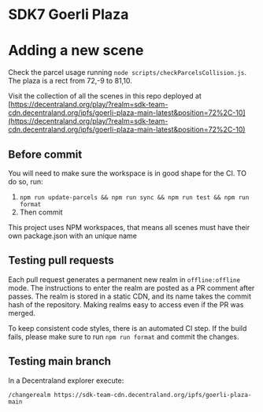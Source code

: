 # SDK7 Goerli Plaza

# Adding a new scene

Check the parcel usage running `node scripts/checkParcelsCollision.js`. The plaza is a rect from 72,-9 to 81,10.

Visit the collection of all the scenes in this repo deployed at [https://decentraland.org/play/?realm=sdk-team-cdn.decentraland.org/ipfs/goerli-plaza-main-latest&position=72%2C-10](https://decentraland.org/play/?realm=sdk-team-cdn.decentraland.org/ipfs/goerli-plaza-main-latest&position=72%2C-10)

## Before commit

You will need to make sure the workspace is in good shape for the CI. TO do so, run:

1. `npm run update-parcels && npm run sync && npm run test && npm run format`
2. Then commit

This project uses NPM workspaces, that means all scenes must have their own package.json with an unique name

## Testing pull requests

Each pull request generates a permanent new realm in `offline:offline` mode. The instructions to enter the realm are posted as a PR comment after passes. The realm is stored in a static CDN, and its name takes the commit hash of the repository. Making realms easy to access even if the PR was merged.

To keep consistent code styles, there is an automated CI step. If the build fails, please make sure to run `npm run format` and commit the changes.

## Testing main branch

In a Decentraland explorer execute:

```
/changerealm https://sdk-team-cdn.decentraland.org/ipfs/goerli-plaza-main
```
